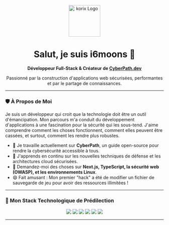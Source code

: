 <!-- README.md de votre profil GitHub -->

<div align="center">
  <img src="https://korix.versel.app/images/logo.png" alt="korix Logo" width="100"/>
  <h1>Salut, je suis i6moons 👋</h1>
  <p><strong>Développeur Full-Stack & Créateur de <a href="https://korix.versel.app">CyberPath.dev</a></strong></p>
  <p>Passionné par la construction d'applications web sécurisées, performantes et par le partage de connaissances.</p>
</div>

---

### 🛡️ À Propos de Moi

Je suis un développeur qui croit que la technologie doit être un outil d'émancipation. Mon parcours m'a conduit du développement d'applications à une fascination pour la sécurité qui les sous-tend. J'aime comprendre comment les choses fonctionnent, comment elles peuvent être cassées, et surtout, comment les rendre plus robustes.

- 🔭 Je travaille actuellement sur **CyberPath**, un guide open-source pour rendre la cybersécurité accessible à tous.
- 🌱 J'apprends en continu sur les nouvelles techniques de défense et les architectures cloud sécurisées.
- 💬 Demandez-moi des choses sur **Next.js, TypeScript, la sécurité web (OWASP), et les environnements Linux**.
- 😄 Fait amusant : Mon premier "hack" a été de modifier un fichier de sauvegarde de jeu pour avoir des ressources illimitées !

---

### 🚀 Mon Stack Technologique de Prédilection

<div align="center">
  <a href="https://www.typescriptlang.org/" target="_blank"><img src="https://img.shields.io/badge/TypeScript-3178C6?style=for-the-badge&logo=typescript&logoColor=white" /></a>
  <a href="https://nextjs.org/" target="_blank"><img src="https://img.shields.io/badge/Next.js-000000?style=for-the-badge&logo=next.js&logoColor=white" /></a>
  <a href="https://reactjs.org/" target="_blank"><img src="https://img.shields.io/badge/React-61DAFB?style=for-the-badge&logo=react&logoColor=black" /></a>
  <a href="https://tailwindcss.com/" target="_blank"><img src="https://img.shields.io/badge/Tailwind_CSS-38B2AC?style=for-the-badge&logo=tailwind-css&logoColor=white" /></a>
  <a href="https://www.postgresql.org/" target="_blank"><img src="https://img.shields.io/badge/PostgreSQL-336791?style=for-the-badge&logo=postgresql&logoColor=white" /></a>
  <a href="https://www.docker.com/" target="_blank"><img src="https://img.shields.io/badge/Docker-2496ED?style=for-the-badge&logo=docker&logoColor=white" /></a>
</div>

---
